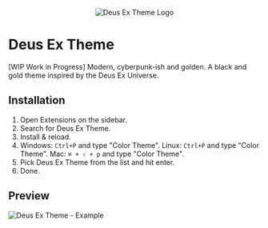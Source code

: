 <p align="center"><img alt="Deus Ex Theme Logo" src="https://i.imgur.com/mSTw9sx.png"></p>

# Deus Ex Theme
[WIP Work in Progress]
Modern, cyberpunk-ish and golden. A black and gold theme inspired by the Deus Ex Universe.

## Installation

1. Open Extensions on the sidebar.
2. Search for Deus Ex Theme.
3. Install & reload.
4. Windows: `Ctrl+P` and type "Color Theme".
   Linux: `Ctrl+P` and type "Color Theme".
   Mac: `⌘ + ⇧ + p` and type "Color Theme".
5. Pick Deus Ex Theme from the list and hit enter.
6. Done.

## Preview

![Deus Ex Theme - Example](https://i.imgur.com/tAQm3sH.png)

